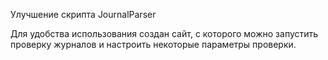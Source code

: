 Улучшение скрипта JournalParser

Для удобства использования создан сайт, с которого можно запустить проверку журналов и настроить некоторые параметры 
проверки. 
